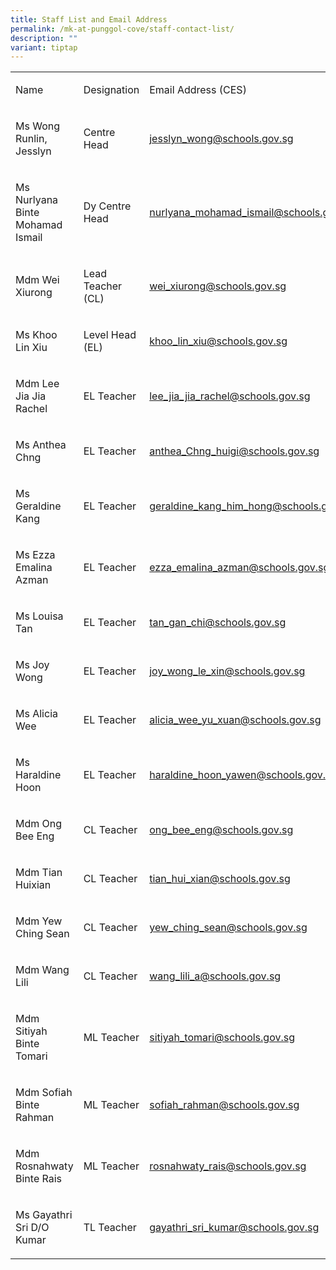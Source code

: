 ```yaml
---
title: Staff List and Email Address
permalink: /mk-at-punggol-cove/staff-contact-list/
description: ""
variant: tiptap
---
```

<table><tbody><tr><td rowspan="1" colspan="1"><p>Name</p></td><td rowspan="1" colspan="1"><p>Designation</p></td><td rowspan="1" colspan="1"><p>Email Address (CES)</p></td></tr><tr><td rowspan="1" colspan="1"><p>Ms Wong Runlin, Jesslyn</p></td><td rowspan="1" colspan="1"><p>Centre Head</p></td><td rowspan="1" colspan="1"><p><a href="mailto:jesslyn_wong@schools.gov.sg" rel="noopener noreferrer nofollow" target="_blank">jesslyn_wong@schools.gov.sg</a></p></td></tr><tr><td rowspan="1" colspan="1"><p>Ms Nurlyana Binte Mohamad Ismail</p></td><td rowspan="1" colspan="1"><p>Dy Centre Head</p></td><td rowspan="1" colspan="1"><p><a href="mailto:nurlyana_mohamad_ismail@schools.gov.sg" rel="noopener noreferrer nofollow" target="_blank">nurlyana_mohamad_ismail@schools.gov.sg</a></p></td></tr><tr><td rowspan="1" colspan="1"><p>Mdm Wei Xiurong</p></td><td rowspan="1" colspan="1"><p>Lead Teacher<br>(CL)</p></td><td rowspan="1" colspan="1"><p><a href="mailto:wei_xiurong@schools.gov.sg" rel="noopener noreferrer nofollow" target="_blank">wei_xiurong@schools.gov.sg</a></p></td></tr><tr><td rowspan="1" colspan="1"><p>Ms Khoo Lin Xiu</p></td><td rowspan="1" colspan="1"><p>Level Head (EL)</p></td><td rowspan="1" colspan="1"><p><a href="mailto:khoo_lin_xiu@schools.gov.sg" rel="noopener noreferrer nofollow" target="_blank">khoo_lin_xiu@schools.gov.sg</a></p></td></tr><tr><td rowspan="1" colspan="1"><p>Mdm Lee Jia Jia Rachel</p></td><td rowspan="1" colspan="1"><p>EL Teacher</p></td><td rowspan="1" colspan="1"><p><a href="mailto:lee_jia_jia_rachel@schools.gov.sg" rel="noopener noreferrer nofollow" target="_blank">lee_jia_jia_rachel@schools.gov.sg</a></p></td></tr><tr><td rowspan="1" colspan="1"><p>Ms Anthea Chng</p></td><td rowspan="1" colspan="1"><p>EL Teacher</p></td><td rowspan="1" colspan="1"><p><a href="mailto:anthea_Chng_huigi@schools.gov.sg" rel="noopener noreferrer nofollow" target="_blank">anthea_Chng_huigi@schools.gov.sg</a></p></td></tr><tr><td rowspan="1" colspan="1"><p>Ms Geraldine Kang</p></td><td rowspan="1" colspan="1"><p>EL Teacher</p></td><td rowspan="1" colspan="1"><p><a href="mailto:geraldine_kang_him_hong@schools.gov.sg" rel="noopener noreferrer nofollow" target="_blank">geraldine_kang_him_hong@schools.gov.sg</a></p></td></tr><tr><td rowspan="1" colspan="1"><p>Ms Ezza Emalina Azman</p></td><td rowspan="1" colspan="1"><p>EL Teacher</p></td><td rowspan="1" colspan="1"><p><a href="mailto:ezza_emalina_azman@schools.gov.sg" rel="noopener noreferrer nofollow" target="_blank">ezza_emalina_azman@schools.gov.sg</a></p></td></tr><tr><td rowspan="1" colspan="1"><p>Ms Louisa Tan</p></td><td rowspan="1" colspan="1"><p>EL Teacher</p></td><td rowspan="1" colspan="1"><p><a href="mailto:tan_gan_chi@schools.gov.sg" rel="noopener noreferrer nofollow" target="_blank">tan_gan_chi@schools.gov.sg</a></p></td></tr><tr><td rowspan="1" colspan="1"><p>Ms Joy Wong</p></td><td rowspan="1" colspan="1"><p>EL Teacher</p></td><td rowspan="1" colspan="1"><p><a href="mailto:joy_wong_le_xin@schools.gov.sg" rel="noopener noreferrer nofollow" target="_blank">joy_wong_le_xin@schools.gov.sg</a></p></td></tr><tr><td rowspan="1" colspan="1"><p>Ms Alicia Wee</p></td><td rowspan="1" colspan="1"><p>EL Teacher</p></td><td rowspan="1" colspan="1"><p><a href="mailto:alicia_wee_yu_xuan@schools.gov.sg" rel="noopener noreferrer nofollow" target="_blank">alicia_wee_yu_xuan@schools.gov.sg</a></p></td></tr><tr><td rowspan="1" colspan="1"><p>Ms Haraldine Hoon</p></td><td rowspan="1" colspan="1"><p>EL Teacher</p></td><td rowspan="1" colspan="1"><p><a href="mailto:Haraldine_Hoon_YaWen@schools.gov.sg" rel="noopener noreferrer nofollow" target="_blank">haraldine_hoon_yawen@schools.gov.sg</a></p></td></tr><tr><td rowspan="1" colspan="1"><p>Mdm Ong Bee Eng</p></td><td rowspan="1" colspan="1"><p>CL Teacher</p></td><td rowspan="1" colspan="1"><p><a href="mailto:ong_bee_eng@schools.gov.sg" rel="noopener noreferrer nofollow" target="_blank">ong_bee_eng@schools.gov.sg</a></p></td></tr><tr><td rowspan="1" colspan="1"><p>Mdm Tian Huixian</p></td><td rowspan="1" colspan="1"><p>CL Teacher</p></td><td rowspan="1" colspan="1"><p><a href="mailto:Tian_Hui_Xian@schools.gov.sg" rel="noopener noreferrer nofollow" target="_blank">tian_hui_xian@schools.gov.sg</a></p></td></tr><tr><td rowspan="1" colspan="1"><p>Mdm Yew Ching Sean</p></td><td rowspan="1" colspan="1"><p>CL Teacher</p></td><td rowspan="1" colspan="1"><p><a href="mailto:Yew_Ching_Sean@schools.gov.sg" rel="noopener noreferrer nofollow" target="_blank">yew_ching_sean@schools.gov.sg</a></p></td></tr><tr><td rowspan="1" colspan="1"><p>Mdm Wang Lili</p></td><td rowspan="1" colspan="1"><p>CL Teacher</p></td><td rowspan="1" colspan="1"><p><a href="mailto:Wang_Lili_A@schools.gov.sg" rel="noopener noreferrer nofollow" target="_blank">wang_lili_a@schools.gov.sg</a></p></td></tr><tr><td rowspan="1" colspan="1"><p>Mdm Sitiyah Binte Tomari</p></td><td rowspan="1" colspan="1"><p>ML Teacher</p></td><td rowspan="1" colspan="1"><p><a href="mailto:sitiyah_tomari@schools.gov.sg" rel="noopener noreferrer nofollow" target="_blank">sitiyah_tomari@schools.gov.sg</a></p></td></tr><tr><td rowspan="1" colspan="1"><p>Mdm Sofiah Binte Rahman</p></td><td rowspan="1" colspan="1"><p>ML Teacher</p></td><td rowspan="1" colspan="1"><p><a href="mailto:sofiah_rahman@schools.gov.sg" rel="noopener noreferrer nofollow" target="_blank">sofiah_rahman@schools.gov.sg</a></p></td></tr><tr><td rowspan="1" colspan="1"><p>Mdm Rosnahwaty Binte Rais</p></td><td rowspan="1" colspan="1"><p>ML Teacher</p></td><td rowspan="1" colspan="1"><p><a href="mailto:Rosnahwaty_Rais@schools.gov.sg" rel="noopener noreferrer nofollow" target="_blank">rosnahwaty_rais@schools.gov.sg</a></p></td></tr><tr><td rowspan="1" colspan="1"><p>Ms Gayathri Sri D/O Kumar</p></td><td rowspan="1" colspan="1"><p>TL Teacher</p></td><td rowspan="1" colspan="1"><p><a href="mailto:gayathri_sri_kumar@schools.gov.sg" rel="noopener noreferrer nofollow" target="_blank">gayathri_sri_kumar@schools.gov.sg</a></p></td></tr></tbody></table><p></p>
